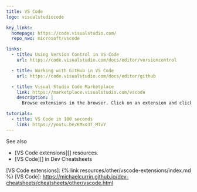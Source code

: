 ```yaml
---
title: VS Code
logo: visualstudiocode

key_links:
  homepage: https://code.visualstudio.com/
  repo_nwo: microsoft/vscode

links:
  - title: Using Version Control in VS Code
    url: https://code.visualstudio.com/docs/editor/versioncontrol

  - title: Working with GitHub in VS Code
    url: https://code.visualstudio.com/docs/editor/github

  - title: Visual Studio Code Marketplace
    link: https://marketplace.visualstudio.com/vscode
    description: |
      Browse extensions in the browser. Click on an extension and click the GH repo link to look at the source code. Or open the Extensions tab in VS Code and search there.

tutorials:
  - title: VS Code in 100 seconds
    link: https://youtu.be/KMxo3T_MTvY
---
```



See also

- [VS Code extensions][] resources.
- [VS Code][] in Dev Cheatsheets

[VS Code extensions]: {% link resources/other/vscode-extensions/index.md %}
[VS Code]: https://michaelcurrin.github.io/dev-cheatsheets/cheatsheets/other/vscode.html
